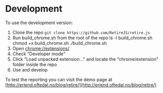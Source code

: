 # Development

To use the development version:

1. Clone the repo `git clone https://github.com/RetireJS/retire.js`
2. Run build_chrome.sh from the root of the repo
    ls -l build_chrome.sh
    chmod +x build_chrome.sh
    ./build_chrome.sh
3. Open [chrome://extensions/](chrome://extensions/)
4. Check "Developer mode"
5. Click "Load unpacked extension..." and locate the "chrome/extension" folder inside the repo
6. Use and develop

To test the reporting you can visit the demo page at [http://erlend.oftedal.no/blog/retire/](http://erlend.oftedal.no/blog/retire/)
